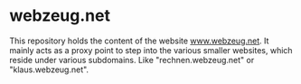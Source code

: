# webzeug.net

This repository holds the content of the website www.webzeug.net. It mainly acts as a proxy point to step into the various smaller websites, which reside under various subdomains. Like "rechnen.webzeug.net" or "klaus.webzeug.net".